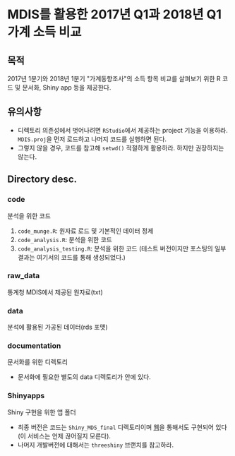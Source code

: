 # MDIS를 활용한 2017년 Q1과 2018년 Q1 가계 소득 비교 

## 목적 
2017년 1분기와 2018년 1분기 "가계동향조사"의 소득 항목 비교를 살펴보기 위한 R 코드 및 문서화, Shiny app 등을 제공한다. 

## 유의사항 

  * 디렉토리 의존성에서 벗어나려면 `RStudio`에서 제공하는 project 기능을 이용하라. `MDIS.proj`을 먼저 로드하고 나머지 코드를 실행하면 된다. 
  * 그렇지 않을 경우, 코드를 참고해 `setwd()` 적절하게 활용하라. 하지만 권장하지는 않는다. 
  
## Directory desc. 

### code 

분석을 위한 코드 

  1. `code_munge.R`: 원자료 로드 및 기본적인 데이터 정제 
  2. `code_analysis.R`: 분석을 위한 코드 
  3. `code_analysis_testing.R`: 분석을 위한 코드 (테스트 버전이지만 포스팅의 일부 결과는 여기서의 코드를 통해 생성되었다.) 

### raw_data 

통계청 MDIS에서 제공된 원자료(txt)

### data 

분석에 활용된 가공된 데이터(rds 포맷)

### documentation 

문서화를 위한 디렉토리 

  * 문서화에 필요한 별도의 data 디렉토리가 안에 있다. 

### Shinyapps 

Shiny 구현을 위한 앱 폴더 

  *  최종 버전은 코드는 `Shiny_MDS_final` 디렉토리이며  [웹](http://209.97.160.244:3838/MDIS_Shiny_3/)을 통해서도 구현되어 있다 (이 서비스는 언제 끊어질지 모른다). 
  * 나머지 개발버전에 대해서는 `threeshiny` 브랜치를 참고하라. 
